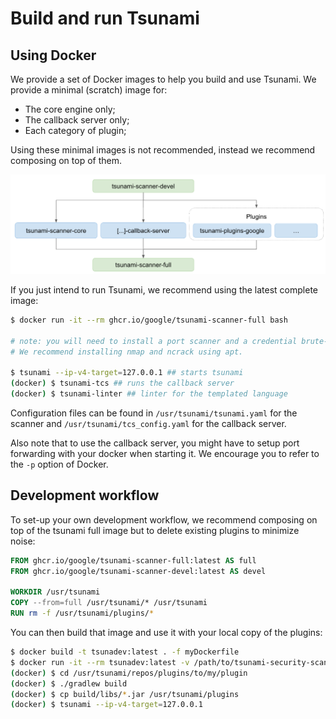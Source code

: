 # Build and run Tsunami

## Using Docker

We provide a set of Docker images to help you build and use Tsunami. We provide
a minimal (scratch) image for:

- The core engine only;
- The callback server only;
- Each category of plugin;

Using these minimal images is not recommended, instead we recommend composing
on top of them.

![docker-images](img/docker-images.png)

If you just intend to run Tsunami, we recommend using the latest complete
image:

```sh
$ docker run -it --rm ghcr.io/google/tsunami-scanner-full bash

# note: you will need to install a port scanner and a credential brute-forcer.
# We recommend installing nmap and ncrack using apt.

$ tsunami --ip-v4-target=127.0.0.1 ## starts tsunami
(docker) $ tsunami-tcs ## runs the callback server
(docker) $ tsunami-linter ## linter for the templated language
```

Configuration files can be found in `/usr/tsunami/tsunami.yaml` for the scanner
and `/usr/tsunami/tcs_config.yaml` for the callback server.

Also note that to use the callback server, you might have to setup port
forwarding with your docker when starting it. We encourage you to refer to the
`-p` option of Docker.

## Development workflow

To set-up your own development workflow, we recommend composing on top of the
tsunami full image but to delete existing plugins to minimize noise:

```dockerfile
FROM ghcr.io/google/tsunami-scanner-full:latest AS full
FROM ghcr.io/google/tsunami-scanner-devel:latest AS devel

WORKDIR /usr/tsunami
COPY --from=full /usr/tsunami/* /usr/tsunami
RUN rm -f /usr/tsunami/plugins/*
```

You can then build that image and use it with your local copy of the plugins:

```sh
$ docker build -t tsunadev:latest . -f myDockerfile
$ docker run -it --rm tsunadev:latest -v /path/to/tsunami-security-scanner-plugins:/usr/tsunami/repos/plugins bash
(docker) $ cd /usr/tsunami/repos/plugins/to/my/plugin
(docker) $ ./gradlew build
(docker) $ cp build/libs/*.jar /usr/tsunami/plugins
(docker) $ tsunami --ip-v4-target=127.0.0.1
```
